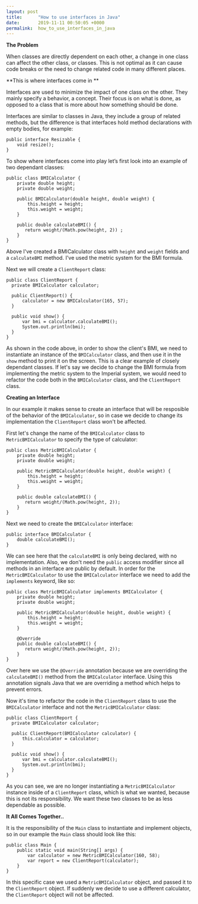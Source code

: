 ```yaml
---
layout: post
title:      "How to use interfaces in Java"
date:       2019-11-11 00:50:05 +0000
permalink:  how_to_use_interfaces_in_java
---
```



**The Problem** 

When classes are directly dependent on each other, a change in one class can affect the other class, or classes. This is not optimal as it can cause code breaks or the need to change related code in many different places. 

**This is where interfaces come in
**

Interfaces are used to minimize the impact of one class on the other.
They mainly specify a behavior, a concept.
Their focus is on what is done, as opposed to a class that is more about how something should be done. 

Interfaces are similar to classes in Java, they include a group of related methods, but the difference is that interfaces hold method declarations with empty bodies, for example: 

```
public interface Resizable {
    void resize();
}
```

To show where interfaces come into play let’s first look into an example of two dependant classes:

```
public class BMICalculator {
    private double height;
    private double weight;
    
    public BMICalculator(double height, double weight) {
        this.height = height;
        this.weight = weight;
    }
    
    public double calculateBMI() {
       return weight/(Math.pow(height, 2)) ;
    }
}

```


Above I've created a BMICalculator class with `height` and `weight` fields and  a `calculateBMI` method.
I've used the metric system for the BMI formula. 

Next we will create a `ClientReport` class:


```
public class ClientReport {
  private BMICalculator calculator;

  public ClientReport() { 
      calculator = new BMICalculator(165, 57);
  }

  public void show() {
      var bmi = calculator.calculateBMI();
      System.out.println(bmi);
  }
}
```

As shown in the code above, in order to show the client's BMI, we need to instantiate an instance of the `BMICalculator` class, and then use it in the `show` method to print it on the screen. 
This is a clear example of closely dependant classes. 
If let's say we decide to change the BMI formula from implementing the metric system to the Imperial system, we would need to refactor the code both in the `BMICalculator` class, and the `ClientReport` class. 

**Creating an Interface**

In our example it makes sense to create an interface that will be resposible of the behavior of the `BMICalculator`, so in case we decide to change its implementation the `ClientReport` class won't be affected.

First let's change the name of the `BMICalculator` class to `MetricBMICalculator` to specify the type of calculator:

```
public class MetricBMICalculator {
    private double height;
    private double weight;

    public MetricBMICalculator(double height, double weight) {
        this.height = height;
        this.weight = weight;
    }

    public double calculateBMI() {
       return weight/(Math.pow(height, 2));
    }
}

```

Next we need to create the `BMICalculator` interface:

```
public interface BMICalculator {
    double calculateBMI();
}

```

We can see here that the `calculateBMI` is only being declared, with no implementation. Also, we don't need the `public` access modifier since all methods in an interface are public by default. 
In order for the `MetricBMICalculator` to use the `BMICalculator` interface we need to add the `implements` keyword, like so: 

```
public class MetricBMICalculator implements BMICalculator {
    private double height;
    private double weight;

    public MetricBMICalculator(double height, double weight) {
        this.height = height;
        this.weight = weight;
    }

    @Override
    public double calculateBMI() {
       return weight/(Math.pow(height, 2));
    }
}

```

Over here we use the `@Override` annotation because we are overriding the `calculateBMI()` method from the `BMICalculator` interface. Using this annotation signals Java that we are overriding a method which helps to prevent errors.  

Now it's time to refactor the code in the `ClientReport` class to use the `BMICalculator` interface and not the `MetricBMICalculator` class: 

```
public class ClientReport {
  private BMICalculator calculator;

  public ClientReport(BMICalculator calculator) {
      this.calculator = calculator;
  }

  public void show() {
      var bmi = calculator.calculateBMI();
      System.out.println(bmi);
  }
}

```

As you can see, we are no longer instantiating a `MetricBMICalculator` instance inside of a `ClientReport` class, which is what we wanted, because this is not its responsibility. We want these two classes to be as less dependable as possible. 

**It All Comes Together..**

It is the responsibility of the `Main` class to instantiate and implement objects, so in our example the `Main` class should look like this:

```
public class Main {
    public static void main(String[] args) {
        var calculator = new MetricBMICalculator(160, 58);
        var report = new ClientReport(calculator);
    }
}
```

In this specific case we used a `MetricBMICalculator` object, and passed it to the `ClientReport` object. If suddenly we decide to use a different calculator, the `ClientReport` object will not be affected. 



